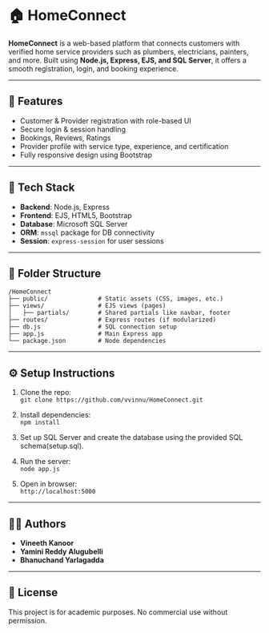 
# 🏠 HomeConnect

**HomeConnect** is a web-based platform that connects customers with verified home service providers such as plumbers, electricians, painters, and more. Built using **Node.js, Express, EJS, and SQL Server**, it offers a smooth registration, login, and booking experience.

---

## 🚀 Features

- Customer & Provider registration with role-based UI
- Secure login & session handling
- Bookings, Reviews, Ratings
- Provider profile with service type, experience, and certification
- Fully responsive design using Bootstrap

---

## 🔧 Tech Stack

- **Backend**: Node.js, Express
- **Frontend**: EJS, HTML5, Bootstrap
- **Database**: Microsoft SQL Server
- **ORM**: `mssql` package for DB connectivity
- **Session**: `express-session` for user sessions

---

## 📂 Folder Structure

```
/HomeConnect
├── public/              # Static assets (CSS, images, etc.)
├── views/               # EJS views (pages)
│   ├── partials/        # Shared partials like navbar, footer
├── routes/              # Express routes (if modularized)
├── db.js                # SQL connection setup
├── app.js               # Main Express app
└── package.json         # Node dependencies
```

---

## ⚙️ Setup Instructions

1. Clone the repo:  
   `git clone https://github.com/vvinnu/HomeConnect.git`

2. Install dependencies:  
   `npm install`

3. Set up SQL Server and create the database using the provided SQL schema(setup.sql).

4. Run the server:  
   `node app.js`

5. Open in browser:  
   `http://localhost:5000`

---

## 👨‍💻 Authors

- **Vineeth Kanoor**   
- **Yamini Reddy Alugubelli**
- **Bhanuchand Yarlagadda**

---

## 📝 License

This project is for academic purposes. No commercial use without permission.
